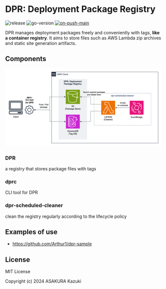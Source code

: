 # DPR: Deployment Package Registry

![release](https://img.shields.io/github/v/release/Arthur1/dpr)
![go-version](https://img.shields.io/github/go-mod/go-version/Arthur1/dpr?filename=go.mod)
[![on-push-main](https://github.com/Arthur1/dpr/actions/workflows/on-push-main.yml/badge.svg)](https://github.com/AgricolaDevJP/agricoladb-server/actions/workflows/on-push-main.yml)

DPR manages deployment packages freely and conveniently with tags, <b>like a container registry</b>. It aims to store files such as AWS Lambda zip archives and static site generation artifacts.

## Components

![components](./docs/img/components.png)

### DPR

a registry that stores package files with tags

### dprc

CLI tool for DPR

### dpr-scheduled-cleaner

clean the registry regularly according to the lifecycle policy

## Examples of use

- https://github.com/Arthur1/dpr-sample

## License

MIT License

Copyright (c) 2024 ASAKURA Kazuki
